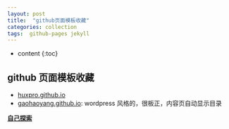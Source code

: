 ```yaml
---
layout: post
title:  "github页面模板收藏"
categories: collection
tags:  github-pages jekyll
---
```


* content
{:toc}

## github 页面模板收藏

* [huxpro.github.io](https://github.com/Huxpro/huxpro.github.io)
* [gaohaoyang.github.io](https://github.com/Gaohaoyang/gaohaoyang.github.io): wordpress 风格的，很板正，内容页自动显示目录

[**自己探索**](https://github.com/search?q=github.io+jekyll)